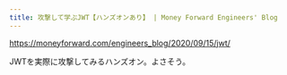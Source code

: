 ```yaml
---
title: 攻撃して学ぶJWT【ハンズオンあり】 | Money Forward Engineers' Blog
---
```


https://moneyforward.com/engineers_blog/2020/09/15/jwt/

JWTを実際に攻撃してみるハンズオン。よさそう。

